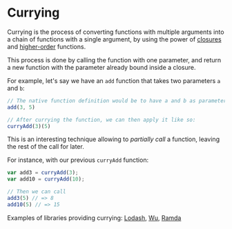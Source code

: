 # Currying

Currying is the process of converting functions with multiple arguments into a chain of functions with a single argument,
by using the power of [closures](https://developer.mozilla.org/en-US/docs/Web/JavaScript/Closures)
and [higher-order](http://www.sitepoint.com/higher-order-functions-javascript/) functions.

This process is done by calling the function with one parameter, and return a new function with the parameter
already bound inside a closure.

For example, let's say we have an `add` function that takes two parameters `a` and `b`:
```js
// The native function definition would be to have a and b as parameters:
add(3, 5)

// After currying the function, we can then apply it like so:
curryAdd(3)(5)
```

This is an interesting technique allowing to *partially call* a function, leaving the rest of the call for later.

For instance, with our previous `curryAdd` function:
```js
var add3 = curryAdd(3);
var add10 = curryAdd(10);

// Then we can call
add3(5) // => 8
add10(5) // => 15
```


Examples of libraries providing currying: [Lodash](https://lodash.com/docs#curry), [Wu](https://fitzgen.github.io/wu.js/#curryable), [Ramda](http://ramdajs.com/docs/#curry)
